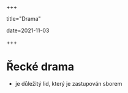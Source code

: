 +++

title="Drama"

date=2021-11-03

+++

# Řecké drama

- je důležitý lid, který je zastupován sborem